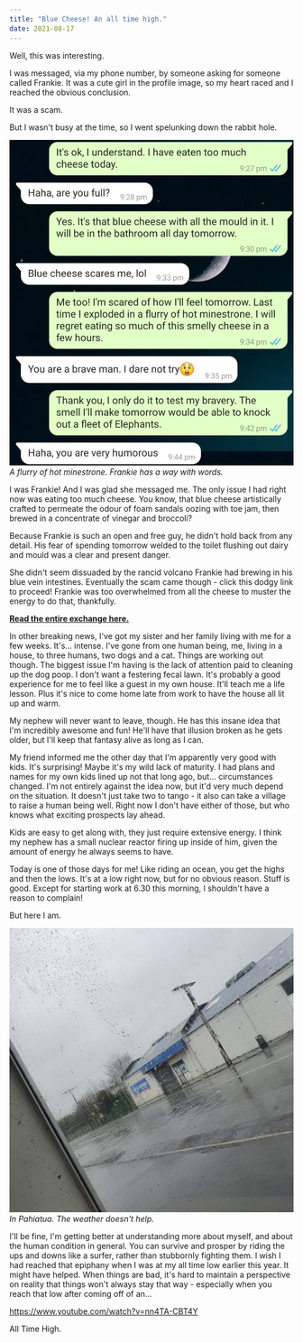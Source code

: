 ```yaml
---
title: "Blue Cheese! An all time high."
date: 2021-08-17
---
```


Well, this was interesting.

I was messaged, via my phone number, by someone asking for someone called Frankie. It was a cute girl in the profile image, so my heart raced and I reached the obvious conclusion.

It was a scam.

But I wasn't busy at the time, so I went spelunking down the rabbit hole.

[![Forza.](../../assets/images/blog/smallcheese.jpg)](../../assets/images/blog/smallcheese.jpg)
_A flurry of hot minestrone. Frankie has a way with words._

I was Frankie! And I was glad she messaged me. The only issue I had right now was eating too much cheese. You know, that blue cheese artistically crafted to permeate the odour of foam sandals oozing with toe jam, then brewed in a concentrate of vinegar and broccoli?

Because Frankie is such an open and free guy, he didn't hold back from any detail. His fear of spending tomorrow welded to the toilet flushing out dairy and mould was a clear and present danger.

She didn't seem dissuaded by the rancid volcano Frankie had brewing in his blue vein intestines. Eventually the scam came though - click this dodgy link to proceed! Frankie was too overwhelmed from all the cheese to muster the energy to do that, thankfully.

**[Read the entire exchange here.](https://aarond.me../../assets/images/blog/cheese.jpg)**

In other breaking news, I've got my sister and her family living with me for a few weeks. It's… intense. I've gone from one human being, me, living in a house, to three humans, two dogs and a cat. Things are working out though. The biggest issue I'm having is the lack of attention paid to cleaning up the dog poop. I don't want a festering fecal lawn. It's probably a good experience for me to feel like a guest in my own house. It'll teach me a life lesson. Plus it's nice to come home late from work to have the house all lit up and warm.

My nephew will never want to leave, though. He has this insane idea that I'm incredibly awesome and fun! He'll have that illusion broken as he gets older, but I'll keep that fantasy alive as long as I can.

My friend informed me the other day that I'm apparently very good with kids. It's surprising! Maybe it's my wild lack of maturity. I had plans and names for my own kids lined up not that long ago, but… circumstances changed. I'm not entirely against the idea now, but it'd very much depend on the situation. It doesn't just take two to tango - it also can take a village to raise a human being well. Right now I don't have either of those, but who knows what exciting prospects lay ahead.

Kids are easy to get along with, they just require extensive energy. I think my nephew has a small nuclear reactor firing up inside of him, given the amount of energy he always seems to have.

Today is one of those days for me! Like riding an ocean, you get the highs and then the lows. It's at a low right now, but for no obvious reason. Stuff is good. Except for starting work at 6.30 this morning, I shouldn't have a reason to complain!

But here I am.

[![Forza.](../../assets/images/blog/pahiatua.jpg)](../../assets/images/blog/pahiatua.jpg)
_In Pahiatua. The weather doesn't help._

I'll be fine, I'm getting better at understanding more about myself, and about the human condition in general. You can survive and prosper by riding the ups and downs like a surfer, rather than stubbornly fighting them. I wish I had reached that epiphany when I was at my all time low earlier this year. It might have helped. When things are bad, it's hard to maintain a perspective on reality that things won't always stay that way - especially when you reach that low after coming off of an...

https://www.youtube.com/watch?v=nn4TA-CBT4Y

All Time High.
